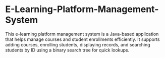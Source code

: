 # E-Learning-Platform-Management-System
This e-learning platform management system is a Java-based application that helps manage courses and student enrollments efficiently. It supports adding courses, enrolling students, displaying records, and searching students by ID using a binary search tree for quick lookups.
